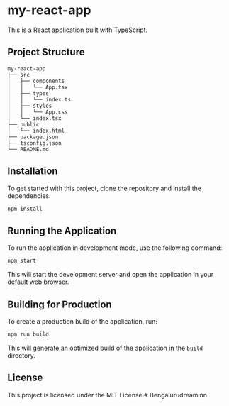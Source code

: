 # my-react-app

This is a React application built with TypeScript. 

## Project Structure

```
my-react-app
├── src
│   ├── components
│   │   └── App.tsx
│   ├── types
│   │   └── index.ts
│   ├── styles
│   │   └── App.css
│   └── index.tsx
├── public
│   └── index.html
├── package.json
├── tsconfig.json
└── README.md
```

## Installation

To get started with this project, clone the repository and install the dependencies:

```bash
npm install
```

## Running the Application

To run the application in development mode, use the following command:

```bash
npm start
```

This will start the development server and open the application in your default web browser.

## Building for Production

To create a production build of the application, run:

```bash
npm run build
```

This will generate an optimized build of the application in the `build` directory.

## License

This project is licensed under the MIT License.#   B e n g a l u r u d r e a m i n n  
 